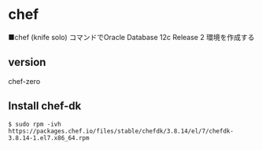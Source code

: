 # chef
■chef (knife solo) コマンドでOracle Database 12c Release 2 環境を作成する

## version
chef-zero

## Install chef-dk
```
$ sudo rpm -ivh https://packages.chef.io/files/stable/chefdk/3.8.14/el/7/chefdk-3.8.14-1.el7.x86_64.rpm
```